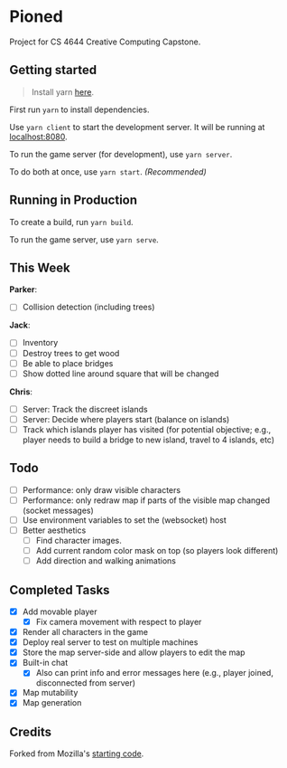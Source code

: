 # Pioned

Project for CS 4644 Creative Computing Capstone.

## Getting started

> Install yarn [here](https://yarnpkg.com/en/docs/install).

First run `yarn` to install dependencies.

Use `yarn client` to start the development server. It will be running at [localhost:8080](http://localhost:8080/).

To run the game server (for development), use `yarn server`.

To do both at once, use `yarn start`. *(Recommended)*

## Running in Production

To create a build, run `yarn build`.

To run the game server, use `yarn serve`.

## This Week

**Parker**:
- [ ] Collision detection (including trees)

**Jack**:
- [ ] Inventory
- [ ] Destroy trees to get wood
- [ ] Be able to place bridges
- [ ] Show dotted line around square that will be changed

**Chris**:
- [ ] Server: Track the discreet islands
- [ ] Server: Decide where players start (balance on islands)
- [ ] Track which islands player has visited (for potential objective; e.g., player needs to build a bridge to new island, travel to 4 islands, etc)

## Todo

- [ ] Performance: only draw visible characters
- [ ] Performance: only redraw map if parts of the visible map changed (socket messages)
- [ ] Use environment variables to set the (websocket) host
- [ ] Better aesthetics
    - [ ] Find character images.
    - [ ] Add current random color mask on top (so players look different)
    - [ ] Add direction and walking animations

## Completed Tasks
- [x] Add movable player
    - [x] Fix camera movement with respect to player
- [x] Render all characters in the game
- [x] Deploy real server to test on multiple machines
- [x] Store the map server-side and allow players to edit the map
- [x] Built-in chat
    - [x] Also can print info and error messages here (e.g., player joined, disconnected from server)
- [x] Map mutability
- [x] Map generation

## Credits

Forked from Mozilla's [starting code](https://github.com/mozdevs/gamedev-js-tiles).
